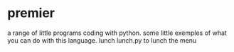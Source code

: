 premier
=======

a range of little programs coding with python.
some little exemples of what you can do with this language.
lunch lunch.py to lunch the menu

